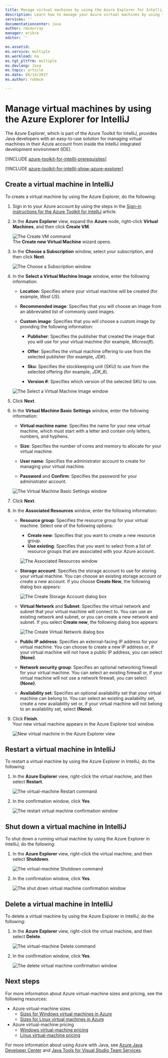 ```yaml
---
title: Manage virtual machines by using the Azure Explorer for IntelliJ | Microsoft Docs
description: Learn how to manage your Azure virtual machines by using the Azure Explorer for IntelliJ.
services: ''
documentationcenter: java
author: rmcmurray
manager: erikre
editor: ''

ms.assetid: 
ms.service: multiple
ms.workload: na
ms.tgt_pltfrm: multiple
ms.devlang: Java
ms.topic: article
ms.date: 04/14/2017
ms.author: robmcm

---
```


# Manage virtual machines by using the Azure Explorer for IntelliJ

The Azure Explorer, which is part of the Azure Toolkit for IntelliJ, provides Java developers with an easy-to-use solution for managing virtual machines in their Azure account from inside the IntelliJ integrated development environment (IDE).

[!INCLUDE [azure-toolkit-for-intellij-prerequisites](../includes/azure-toolkit-for-intellij-prerequisites.md)]

[!INCLUDE [azure-toolkit-for-intellij-show-azure-explorer](../includes/azure-toolkit-for-intellij-show-azure-explorer.md)]

## Create a virtual machine in IntelliJ

To create a virtual machine by using the Azure Explorer, do the following: 

1. Sign in to your Azure account by using the steps in the [Sign-in instructions for the Azure Toolkit for IntelliJ] article.

2. In the **Azure Explorer** view, expand the **Azure** node, right-click **Virtual Machines**, and then click **Create VM**. 

   ![The Create VM command][CR01]  
    The **Create new Virtual Machine** wizard opens.

3. In the **Choose a Subscription** window, select your subscription, and then click **Next**. 

   ![The Choose a Subscription window][CR02]

4. In the **Select a Virtual Machine Image** window, enter the following information:

   * **Location**: Specifies where your virtual machine will be created (for example, *West US*). 

   * **Recommended image**: Specifies that you will choose an image from an abbreviated list of commonly used images.

   * **Custom image**: Specifies that you will choose a custom image by providing the following information:

      * **Publisher**: Specifies the publisher that created the image that you will use for your virtual machine (for example, *Microsoft*).

      * **Offer**: Specifies the virtual machine offering to use from the selected publisher (for example, *JDK*).

      * **Sku**: Specifies the stockkeeping unit (SKU) to use from the selected offering (for example, *JDK_8*).

      * **Version #**: Specifies which version of the selected SKU to use.

   ![The Select a Virtual Machine Image window][CR03]

5. Click **Next**. 

6. In the **Virtual Machine Basic Settings** window, enter the following information:

   * **Virtual machine name**: Specifies the name for your new virtual machine, which must start with a letter and contain only letters, numbers, and hyphens.

   * **Size**: Specifies the number of cores and memory to allocate for your virtual machine.

   * **User name**: Specifies the administrator account to create for managing your virtual machine.

   * **Password** and **Confirm**: Specifies the password for your administrator account.

   ![The Virtual Machine Basic Settings window][CR04]

7. Click **Next**. 

8. In the **Associated Resources** window, enter the following information:

   * **Resource group**: Specifies the resource group for your virtual machine. Select one of the following options:
      * **Create new**: Specifies that you want to create a new resource group.
      * **Use existing**: Specifies that you want to select from a list of resource groups that are associated with your Azure account.

       ![The Associated Resources window][CR07]

   * **Storage account**: Specifies the storage account to use for storing your virtual machine. You can choose an existing storage account or create a new account. If you choose **Create New**, the following dialog box appears:

      ![The Create Storage Account dialog box][CR05]

   * **Virtual Network** and **Subnet**: Specifies the virtual network and subnet that your virtual machine will connect to. You can use an existing network and subnet, or you can create a new network and subnet. If you select **Create new**, the following dialog box appears:

      ![The Create Virtual Network dialog box][CR06]

   * **Public IP address**: Specifies an external-facing IP address for your virtual machine. You can choose to create a new IP address or, if your virtual machine will not have a public IP address, you can select **(None)**. 

   * **Network security group**: Specifies an optional networking firewall for your virtual machine. You can select an existing firewall or, if your virtual machine will not use a network firewall, you can select **(None)**. 

   * **Availability set**: Specifies an optional availability set that your virtual machine can belong to. You can select an existing availability set, create a new availability set or, if your virtual machine will not belong to an availability set, select **(None)**.

9. Click **Finish**.  
    Your new virtual machine appears in the Azure Explorer tool window. 

   ![New virtual machine in the Azure Explorer view][CR08]

## Restart a virtual machine in IntelliJ

To restart a virtual machine by using the Azure Explorer in IntelliJ, do the following:

1. In the **Azure Explorer** view, right-click the virtual machine, and then select **Restart**.

   ![The virtual-machine Restart command][RE01]

2. In the confirmation window, click **Yes**. 

   ![The restart virtual machine confirmation window][RE02]

## Shut down a virtual machine in IntelliJ

To shut down a running virtual machine by using the Azure Explorer in IntelliJ, do the following:

1. In the **Azure Explorer** view, right-click the virtual machine, and then select **Shutdown**.

   ![The virtual-machine Shutdown command][SH01]

2. In the confirmation window, click **Yes**. 

   ![The shut down virtual machine confirmation window][SH02]

## Delete a virtual machine in IntelliJ

To delete a virtual machine by using the Azure Explorer in IntelliJ, do the following:

1. In the **Azure Explorer** view, right-click the virtual machine, and then select **Delete**.

   ![The virtual-machine Delete command][DE01]

2. In the confirmation window, click **Yes**. 

   ![The delete virtual machine confirmation window][DE02]

## Next steps
For more information about Azure virtual-machine sizes and pricing, see the following resources:

* Azure virtual-machine sizes
  * [Sizes for Windows virtual machines in Azure]
  * [Sizes for Linux virtual machines in Azure]
* Azure virtual-machine pricing
  * [Windows virtual-machine pricing]
  * [Linux virtual-machine pricing]

For more information about using Azure with Java, see [Azure Java Developer Center] and [Java Tools for Visual Studio Team Services].

<!-- URL List -->

[Azure Toolkit for Eclipse]: ./azure-toolkit-for-eclipse.md
[Azure Toolkit for IntelliJ]: ./azure-toolkit-for-intellij.md
[Create a Hello World web app for Azure in Eclipse]: ./app-service-web/app-service-web-eclipse-create-hello-world-web-app.md
[Create a Hello World web app for Azure in IntelliJ]: ./app-service-web/app-service-web-intellij-create-hello-world-web-app.md
[Installing the Azure Toolkit for Eclipse]: ./azure-toolkit-for-eclipse-installation.md
[Installing the Azure Toolkit for IntelliJ]: ./azure-toolkit-for-intellij-installation.md
[Sign-in instructions for the Azure Toolkit for Eclipse]: ./azure-toolkit-for-eclipse-sign-in-instructions.md
[Sign-in instructions for the Azure Toolkit for IntelliJ]: ./azure-toolkit-for-intellij-sign-in-instructions.md
[What's new in the Azure Toolkit for Eclipse]: ./azure-toolkit-for-eclipse-whats-new.md
[What's new in the Azure Toolkit for IntelliJ]: ./azure-toolkit-for-intellij-whats-new.md

[Azure Java Developer Center]: https://docs.microsoft.com/java/azure
[Java Tools for Visual Studio Team Services]: https://java.visualstudio.com/

[Sizes for Windows virtual machines in Azure]: /azure/virtual-machines/virtual-machines-windows-sizes
[Sizes for Linux virtual machines in Azure]: /azure/virtual-machines/virtual-machines-linux-sizes
[Windows virtual-machine pricing]: /pricing/details/virtual-machines/windows/
[Linux virtual-machine pricing]: /pricing/details/virtual-machines/linux/


<!-- IMG List -->

[RE01]: ./media/azure-toolkit-for-intellij-managing-virtual-machines-using-azure-explorer/RE01.png
[RE02]: ./media/azure-toolkit-for-intellij-managing-virtual-machines-using-azure-explorer/RE02.png

[SH01]: ./media/azure-toolkit-for-intellij-managing-virtual-machines-using-azure-explorer/SH01.png
[SH02]: ./media/azure-toolkit-for-intellij-managing-virtual-machines-using-azure-explorer/SH02.png

[DE01]: ./media/azure-toolkit-for-intellij-managing-virtual-machines-using-azure-explorer/DE01.png
[DE02]: ./media/azure-toolkit-for-intellij-managing-virtual-machines-using-azure-explorer/DE02.png

[CR01]: ./media/azure-toolkit-for-intellij-managing-virtual-machines-using-azure-explorer/CR01.png
[CR02]: ./media/azure-toolkit-for-intellij-managing-virtual-machines-using-azure-explorer/CR02.png
[CR03]: ./media/azure-toolkit-for-intellij-managing-virtual-machines-using-azure-explorer/CR03.png
[CR04]: ./media/azure-toolkit-for-intellij-managing-virtual-machines-using-azure-explorer/CR04.png
[CR05]: ./media/azure-toolkit-for-intellij-managing-virtual-machines-using-azure-explorer/CR05.png
[CR06]: ./media/azure-toolkit-for-intellij-managing-virtual-machines-using-azure-explorer/CR06.png
[CR07]: ./media/azure-toolkit-for-intellij-managing-virtual-machines-using-azure-explorer/CR07.png
[CR08]: ./media/azure-toolkit-for-intellij-managing-virtual-machines-using-azure-explorer/CR08.png
